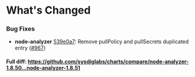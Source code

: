 # What's Changed

### Bug Fixes
- **node-analyzer** [539e0a7](https://github.com/sysdiglabs/charts/commit/539e0a7b8641529e1276d0bca31a159256b4d720): Remove pullPolicy and pullSecrets duplicated entry ([#967](https://github.com/sysdiglabs/charts/issues/967))

#### Full diff: https://github.com/sysdiglabs/charts/compare/node-analyzer-1.8.50...node-analyzer-1.8.51
